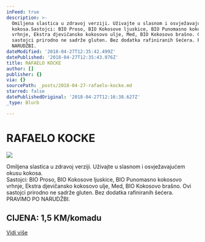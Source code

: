```yaml
---
inFeed: true
description: >-
  Omiljena slastica u zdravoj verziji. Uživajte u slasnom i osvježavajućem okusu
  kokosa.Sastojci: BIO Proso, BIO Kokosove ljuskice, BIO Punomasno kokosovo
  vrhnje, Ekstra djevičansko kokosovo ulje, Med, BIO Kokosovo brašno. Ovi
  sastojci prirodno ne sadrže gluten. Bez dodatka rafiniranih šećera. PRAVIMO PO
  NARUDŽBI.
dateModified: '2018-04-27T12:35:42.499Z'
datePublished: '2018-04-27T12:35:43.076Z'
title: RAFAELO KOCKE
author: []
publisher: {}
via: {}
sourcePath: _posts/2018-04-27-rafaelo-kocke.md
starred: false
datePublishedOriginal: '2018-04-27T12:16:38.627Z'
_type: Blurb

---
```

# RAFAELO KOCKE
![](https://the-grid-user-content.s3-us-west-2.amazonaws.com/8f734b86-d15b-4895-97e2-cdfb8a5f3c62.jpg)

Omiljena slastica u zdravoj verziji. Uživajte u slasnom i osvježavajućem okusu kokosa.  
Sastojci: BIO Proso, BIO Kokosove ljuskice, BIO Punomasno kokosovo vrhnje, Ekstra djevičansko kokosovo ulje, Med, BIO Kokosovo brašno. Ovi sastojci prirodno ne sadrže gluten. Bez dodatka rafiniranih šećera. PRAVIMO PO NARUDŽBI.

## CIJENA: 1,5 KM/komadu
[Vidi više][0]

[0]: https://www.facebook.com/greenday.kolaci.peciva/posts/242488756491859